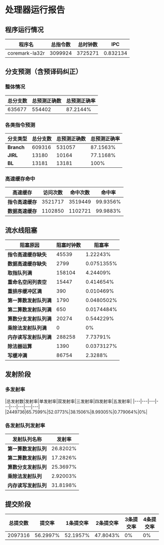 # 处理器运行报告
## 程序运行情况
|程序名|总指令数|总时钟数|IPC|
|---|---|---|---|
|coremark-la32r|3099924|3725271|0.832134|

## 分支预测（含预译码纠正）
### 整体情况
|总分支数|总预测正确数|总预测正确率|
|---|---|---|
|635677|554402|87.2144%|

### 各类指令预测
|分支类型|总分支数|总预测正确数|总预测正确率|
|---|---|---|---|
|**Branch**| 609316 | 531057 | 87.1563%|
|**JIRL**| 13180 | 10164 | 77.1168%|
|**BL**| 13181 | 13181 | 100%|

### 高速缓存命中
|高速缓存|访问次数|命中次数|命中率|
|---|---|---|---|
|**指令高速缓存**| 3521717 | 3519449 | 99.9356%|
|**数据高速缓存**| 1102850 | 1102721 | 99.9883%|
## 流水线阻塞
|阻塞原因|阻塞时钟数|阻塞率|
|---|---|---|
|**指令高速缓存缺失**| 45539 | 1.22243%|
|**数据高速缓存缺失**| 2799 | 0.0751355%|
|**取指队列满**| 158104 | 4.24409%|
|**重命名空闲列表空**|15447 | 0.414654%|
|**重排序缓冲区满**|390 | 0.010469%|
|**第一算数发射队列满**|1790 | 0.0480502%|
|**第二算数发射队列满**|650 | 0.0174484%|
|**算数分支发射队列满**|20274 | 0.544229%|
|**乘除法发射队列满**|0 | 0%|
|**内存读写发射队列满**|288258 | 7.73791%|
|**除法器运算**|1390 | 0.0373127%|
|**写缓冲满**|86754 | 2.3288%|

## 发射阶段
### 多发射率
|总发射数|发射率|单发射率|双发射率|三发射率|四发射率|五发射率|
|---|---|---|---|---|---|---|---|
|2449736|65.7599%|52.0773%|38.1506%|8.99305%|0.779064%|0%|

### 各发射队列发射率
|发射队列名称|发射率|
|---|---|
|**第一算数发射队列**|26.8202%|
|**第二算数发射队列**|17.2826%|
|**算数分支发射队列**|25.3697%|
|**乘除法发射队列**|2.92003%|
|**内存读写发射队列**|31.8198%|

## 提交阶段
|总提交数|提交率|1条提交率|2条提交率|3条提交率|4条提交率|
|---|---|---|---|---|---|
|2097316|56.2997%|52.1957%|47.8043%|0%|0%|
